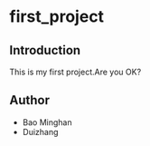 # first_project

## Introduction
This is my first project.Are you OK?

## Author
* Bao Minghan
* Duizhang

